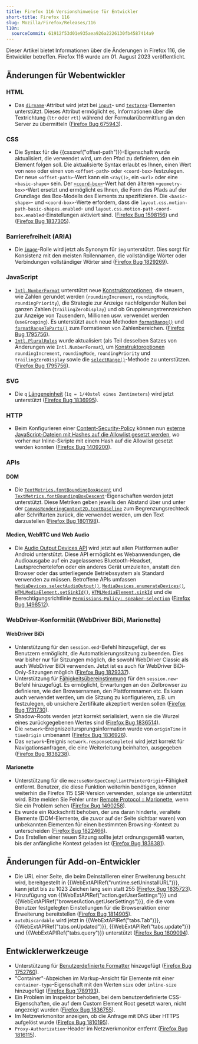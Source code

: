```yaml
---
title: Firefox 116 Versionshinweise für Entwickler
short-title: Firefox 116
slug: Mozilla/Firefox/Releases/116
l10n:
  sourceCommit: 61912f53d01e935aea926a2226130fb4587414a9
---
```


Dieser Artikel bietet Informationen über die Änderungen in Firefox 116, die Entwickler betreffen. Firefox 116 wurde am 01. August 2023 veröffentlicht.

## Änderungen für Webentwickler

### HTML

- Das [`dirname`](/de/docs/Web/HTML/Reference/Elements/input#dirname)-Attribut wird jetzt bei [`input`](/de/docs/Web/HTML/Reference/Elements/input#dirname)- und [`textarea`](/de/docs/Web/HTML/Reference/Elements/textarea#dirname)-Elementen unterstützt.
  Dieses Attribut ermöglicht es, Informationen über die Textrichtung (`ltr` oder `rtl`) während der Formularübermittlung an den Server zu übermitteln ([Firefox Bug 675943](https://bugzil.la/675943)).

### CSS

- Die Syntax für die {{cssxref("offset-path")}}-Eigenschaft wurde aktualisiert, die verwendet wird, um den Pfad zu definieren, den ein Element folgen soll. Die aktualisierte Syntax erlaubt es Ihnen, einen Wert von `none` oder einen von `<offset-path>` oder `<coord-box>` festzulegen. Der neue `<offset-path>`-Wert kann ein `<ray()>`, ein `<url>` oder eine `<basic-shape>` sein. Der [`<coord-box>`](/de/docs/Web/CSS/box-edge)-Wert hat den älteren `<geometry-box>`-Wert ersetzt und ermöglicht es Ihnen, die Form des Pfads auf der Grundlage des Box-Modells des Elements zu spezifizieren. Die `<basic-shape>`- und `<coord-box>`-Werte erfordern, dass die `layout.css.motion-path-basic-shapes.enabled`- und `layout.css.motion-path-coord-box.enabled`-Einstellungen aktiviert sind. ([Firefox Bug 1598156](https://bugzil.la/1598156)) und ([Firefox Bug 1837305](https://bugzil.la/1837305)).

### Barrierefreiheit (ARIA)

- Die [`image`](/de/docs/Web/Accessibility/ARIA/Reference/Roles/img_role)-Rolle wird jetzt als Synonym für `img` unterstützt.
  Dies sorgt für Konsistenz mit den meisten Rollennamen, die vollständige Wörter oder Verbindungen vollständiger Wörter sind ([Firefox Bug 1829269](https://bugzil.la/1829269)).

### JavaScript

- [`Intl.NumberFormat`](/de/docs/Web/JavaScript/Reference/Global_Objects/Intl/NumberFormat) unterstützt neue [Konstruktoroptionen](/de/docs/Web/JavaScript/Reference/Global_Objects/Intl/NumberFormat/NumberFormat), die steuern, wie Zahlen gerundet werden (`roundingIncrement`, `roundingMode`, `roundingPriority`), die Strategie zur Anzeige nachfolgender Nullen bei ganzen Zahlen (`trailingZeroDisplay`) und ob Gruppierungstrennzeichen zur Anzeige von Tausendern, Millionen usw. verwendet werden (`useGrouping`).
  Es unterstützt auch neue Methoden [`formatRange()`](/de/docs/Web/JavaScript/Reference/Global_Objects/Intl/NumberFormat/formatRange) und [`formatRangeToParts()`](/de/docs/Web/JavaScript/Reference/Global_Objects/Intl/NumberFormat/formatRangeToParts) zum Formatieren von Zahlenbereichen.
  ([Firefox Bug 1795756](https://bugzil.la/1795756)).
- [`Intl.PluralRules`](/de/docs/Web/JavaScript/Reference/Global_Objects/Intl/PluralRules) wurde aktualisiert (als Teil desselben Satzes von Änderungen wie `Intl.NumberFormat`), um [Konstruktoroptionen](/de/docs/Web/JavaScript/Reference/Global_Objects/Intl/PluralRules/PluralRules) `roundingIncrement`, `roundingMode`, `roundingPriority` und `trailingZeroDisplay` sowie die [`selectRange()`](/de/docs/Web/JavaScript/Reference/Global_Objects/Intl/PluralRules/selectRange)-Methode zu unterstützen.
  ([Firefox Bug 1795756](https://bugzil.la/1795756)).

### SVG

- Die `q` [Längeneinheit](/de/docs/Web/SVG/Guides/Content_type#length) (`1q = 1/40stel eines Zentimeters`) wird jetzt unterstützt ([Firefox Bug 1836995](https://bugzil.la/1836995)).

### HTTP

- Beim Konfigurieren einer [Content-Security-Policy](/de/docs/Web/HTTP/Guides/CSP) können nun [externe JavaScript-Dateien mit Hashes auf die Allowlist gesetzt werden](/de/docs/Web/HTTP/Reference/Headers/Content-Security-Policy/script-src#allowlisting_external_scripts_using_hashes), wo vorher nur Inline-Skripte mit einem Hash auf die Allowlist gesetzt werden konnten ([Firefox Bug 1409200](https://bugzil.la/1409200)).

### APIs

#### DOM

- Die [`TextMetrics.fontBoundingBoxAscent`](/de/docs/Web/API/TextMetrics/fontBoundingBoxAscent) und [`TextMetrics.fontBoundingBoxDescent`](/de/docs/Web/API/TextMetrics/fontBoundingBoxDescent)-Eigenschaften werden jetzt unterstützt.
  Diese Metriken geben jeweils den Abstand über und unter der [`CanvasRenderingContext2D.textBaseline`](/de/docs/Web/API/CanvasRenderingContext2D/textBaseline) zum Begrenzungsrechteck aller Schriftarten zurück, die verwendet werden, um den Text darzustellen ([Firefox Bug 1801198](https://bugzil.la/1801198)).

#### Medien, WebRTC und Web Audio

- Die [Audio Output Devices API](/de/docs/Web/API/Audio_Output_Devices_API) wird jetzt auf allen Plattformen außer Android unterstützt.
  Diese API ermöglicht es Webanwendungen, die Audioausgabe auf ein zugelassenes Bluetooth-Headset, Lautsprechertelefon oder ein anderes Gerät umzuleiten, anstatt den Browser oder das unterliegende Betriebssystem als Standard verwenden zu müssen.
  Betroffene APIs umfassen [`MediaDevices.selectAudioOutput()`](/de/docs/Web/API/MediaDevices/selectAudioOutput), [`MediaDevices.enumerateDevices()`](/de/docs/Web/API/MediaDevices/enumerateDevices), [`HTMLMediaElement.setSinkId()`](/de/docs/Web/API/HTMLMediaElement/setSinkId), [`HTMLMediaElement.sinkId`](/de/docs/Web/API/HTMLMediaElement/sinkId) und die Berechtigungsrichtlinie [`Permissions-Policy: speaker-selection`](/de/docs/Web/HTTP/Reference/Headers/Permissions-Policy/speaker-selection) ([Firefox Bug 1498512](https://bugzil.la/1498512)).

### WebDriver-Konformität (WebDriver BiDi, Marionette)

#### WebDriver BiDi

- Unterstützung für den `session.end`-Befehl hinzugefügt, der es Benutzern ermöglicht, die Automatisierungssitzung zu beenden. Dies war bisher nur für Sitzungen möglich, die sowohl WebDriver Classic als auch WebDriver BiDi verwenden. Jetzt ist es auch für WebDriver BiDi-Only-Sitzungen möglich ([Firefox Bug 1829337](https://bugzil.la/1829337)).
- Unterstützung für [Fähigkeitsübereinstimmung](/de/docs/Web/WebDriver/Reference/Capabilities) für den `session.new`-Befehl hinzugefügt. Es ermöglicht, Erwartungen an den Zielbrowser zu definieren, wie den Browsernamen, den Plattformnamen etc. Es kann auch verwendet werden, um die Sitzung zu konfigurieren, z.B. um festzulegen, ob unsichere Zertifikate akzeptiert werden sollen ([Firefox Bug 1731730](https://bugzil.la/1731730)).
- Shadow-Roots werden jetzt korrekt serialisiert, wenn sie die Wurzel eines zurückgegebenen Wertes sind ([Firefox Bug 1836514](https://bugzil.la/1836514)).
- Die `network`-Ereigniszeitursprungsinformation wurde von `originTime` in `timeOrigin` umbenannt ([Firefox Bug 1836926](https://bugzil.la/1836926)).
- Das `network`-Ereignis `network.responseCompleted` wird jetzt korrekt für Navigationsanfragen, die eine Weiterleitung beinhalten, ausgegeben ([Firefox Bug 1838238](https://bugzil.la/1838238)).

#### Marionette

- Unterstützung für die `moz:useNonSpecCompliantPointerOrigin`-Fähigkeit entfernt. Benutzer, die diese Funktion weiterhin benötigen, können weiterhin die Firefox 115 ESR-Version verwenden, solange sie unterstützt wird. Bitte melden Sie Fehler unter [Remote Protocol :: Marionette](https://bugzilla.mozilla.org/enter_bug.cgi?product=Remote%20Protocol&component=Marionette), wenn Sie ein Problem sehen ([Firefox Bug 1490258](https://bugzil.la/1490258)).
- Es wurde ein Rückschritt behoben, der uns daran hinderte, veraltete Elemente (DOM-Elemente, die zuvor auf der Seite sichtbar waren) von unbekannten Elementen für einen bestimmten Browsing-Kontext zu unterscheiden ([Firefox Bug 1822466](https://bugzil.la/1822466)).
- Das Erstellen einer neuen Sitzung sollte jetzt ordnungsgemäß warten, bis der anfängliche Kontext geladen ist ([Firefox Bug 1838381](https://bugzil.la/1838381)).

## Änderungen für Add-on-Entwickler

- Die URL einer Seite, die beim Deinstallieren einer Erweiterung besucht wird, bereitgestellt in {{WebExtAPIRef("runtime.setUninstallURL")}}, kann jetzt bis zu 1023 Zeichen lang sein statt 255 ([Firefox Bug 1835723](https://bugzil.la/1835723)).
- Hinzufügung von {{WebExtAPIRef("action.getUserSettings")}} und {{WebExtAPIRef("browserAction.getUserSettings")}}, die die vom Benutzer festgelegten Einstellungen für die Browseraktion einer Erweiterung bereitstellen ([Firefox Bug 1814905](https://bugzil.la/1814905)).
- `autoDiscardable` wird jetzt in {{WebExtAPIRef("tabs.Tab")}}, {{WebExtAPIRef("tabs.onUpdated")}}, {{WebExtAPIRef("tabs.update")}} und {{WebExtAPIRef("tabs.query")}} unterstützt ([Firefox Bug 1809094](https://bugzil.la/1809094)).

## Entwicklerwerkzeuge

- Unterstützung für [Benutzerdefinierte Formatter](https://firefox-source-docs.mozilla.org/devtools-user/custom_formatters/index.html) hinzugefügt ([Firefox Bug 1752760](https://bugzil.la/1752760)).
- "Container"-Abzeichen im Markup-Ansicht für Elemente mit einer `container-type`-Eigenschaft mit den Werten `size` oder `inline-size` hinzugefügt ([Firefox Bug 1789193](https://bugzil.la/1789193)).
- Ein Problem im Inspektor behoben, bei dem benutzerdefinierte CSS-Eigenschaften, die auf dem Custom Element Root gesetzt waren, nicht angezeigt wurden ([Firefox Bug 1836755](https://bugzil.la/1836755)).
- Im Netzwerkmonitor anzeigen, ob die Anfrage mit DNS über HTTPS aufgelöst wurde ([Firefox Bug 1810195](https://bugzil.la/1810195)).
- `Proxy-Authorization`-Header im Netzwerkmonitor entfernt ([Firefox Bug 1816115](https://bugzil.la/1816115)).
